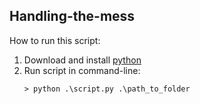 ## Handling-the-mess

How to run this script:

1. Download and install [python](https://www.python.org/)
2. Run script in command-line:
    ```
    > python .\script.py .\path_to_folder
    ```
